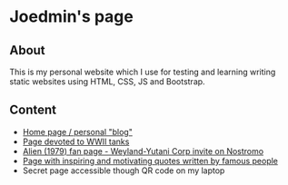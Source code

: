 # Joedmin's page
## About
This is my personal website which I use for testing and learning writing static websites using HTML, CSS, JS and Bootstrap. 

## Content
* [Home page / personal "blog"](https://joedmin580.github.io/)
* [Page devoted to WWII tanks](https://joedmin580.github.io/TanksPage/tanks.html)
* [Alien (1979) fan page - Weyland-Yutani Corp invite on Nostromo](https://joedmin580.github.io/AlienPage/alien.html)
* [Page with inspiring and motivating quotes written by famous people](https://joedmin580.github.io/QuotesPage/quotes.html)
* Secret page accessible though QR code on my laptop